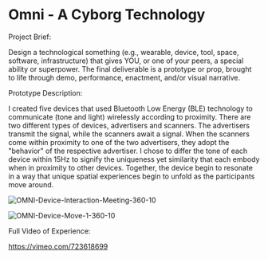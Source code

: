 # Omni - A Cyborg Technology

Project Brief: 

Design a technological something (e.g., wearable, device, tool, space,
software, infrastructure) that gives YOU, or one of your peers, a special ability
or superpower. The final deliverable is a prototype or prop, brought to life
through demo, performance, enactment, and/or visual narrative.

Prototype Description:

I created five devices that used Bluetooth Low Energy (BLE) technology to communicate (tone and light) wirelessly according to proximity. There are two different types of devices, advertisers and scanners. The advertisers transmit the signal, while the scanners await a signal. When the scanners come within proximity to one of the two advertisers, they adopt the "behavior" of the respective advertiser. I chose to differ the tone of each device within 15Hz to signify the uniqueness yet similarity that each embody when in proximity to other devices. Together, the device begin to resonate in a way that unique spatial experiences begin to unfold as the participants move around.  

![OMNI-Device-Interaction-Meeting-360-10](https://user-images.githubusercontent.com/76088958/209447676-0fba01e9-9a00-47c3-adf9-c9535874089a.gif)

![OMNI-Device-Move-1-360-10](https://user-images.githubusercontent.com/76088958/209447686-373084e5-bd42-4f94-bc1b-00bfe5f51a00.gif)

Full Video of Experience:

https://vimeo.com/723618699
